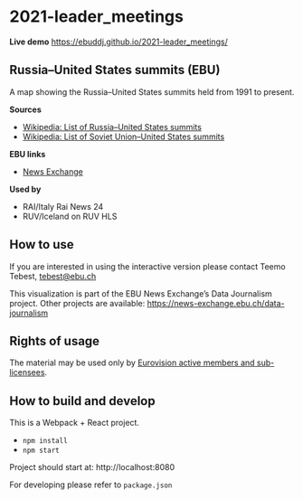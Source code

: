 # 2021-leader_meetings

**Live demo** https://ebuddj.github.io/2021-leader_meetings/

## Russia–United States summits (EBU)

A map showing the Russia–United States summits held from 1991 to present.

**Sources**
* [Wikipedia: List of Russia–United States summits](https://en.wikipedia.org/wiki/List_of_Russia%E2%80%93United_States_summits)
* [Wikipedia: List of Soviet Union–United States summits](https://en.wikipedia.org/wiki/List_of_Soviet_Union%E2%80%93United_States_summits)

**EBU links**
* [News Exchange](https://news-exchange.ebu.ch/item_detail/2f81101a05bc4c48c499a4dff0ab4718/2021_10023427)

**Used by**
* RAI/Italy Rai News 24
* RUV/Iceland on RUV HLS

## How to use

If you are interested in using the interactive version please contact Teemo Tebest, tebest@ebu.ch

This visualization is part of the EBU News Exchange’s Data Journalism project. Other projects are available: https://news-exchange.ebu.ch/data-journalism

## Rights of usage

The material may be used only by [Eurovision active members and sub-licensees](https://www.ebu.ch/eurovision-news/members-and-sublicensees).

## How to build and develop

This is a Webpack + React project.

* `npm install`
* `npm start`

Project should start at: http://localhost:8080

For developing please refer to `package.json`